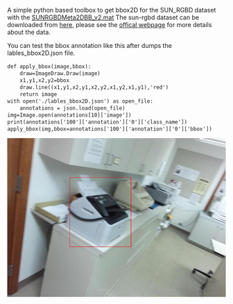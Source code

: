 A simple python based toolbox to get bbox2D for the SUN_RGBD dataset with the [SUNRGBDMeta2DBB_v2.mat](http://rgbd.cs.princeton.edu/data/SUNRGBDMeta2DBB_v2.mat)
The sun-rgbd dataset can be downloaded from [here](http://rgbd.cs.princeton.edu/data/SUNRGBD.zip), please see the [offical webpage](http://rgbd.cs.princeton.edu/) for more details about the data.

You can test the bbox annotation like this after dumps the lables_bbox2D.json file.
	
	def apply_bbox(image,bbox):
	    draw=ImageDraw.Draw(image)
	    x1,y1,x2,y2=bbox
	    draw.line((x1,y1,x2,y1,x2,y2,x1,y2,x1,y1),'red')
	    return image
	with open('./lables_bbox2D.json') as open_file:
    	annotations = json.load(open_file)
	img=Image.open(annotations[10]['image'])
	print(annotations['100']['annotation']['0']['class_name'])
	apply_bbox(img,bbox=annotations['100']['annotation']['0']['bbox']) 

![](/img/1.png)